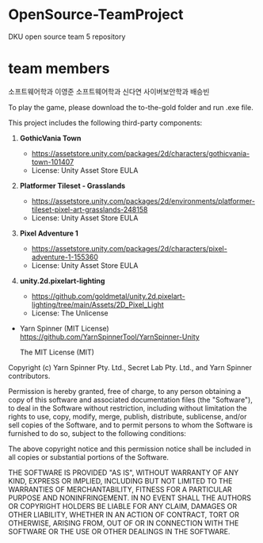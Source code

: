 # OpenSource-TeamProject
DKU open source team 5 repository


# team members
소프트웨어학과 이영준
소프트웨어학과 신다연
사이버보안학과 배승빈

To play the game, please download the to-the-gold folder and run .exe file.
 
This project includes the following third-party components:

1. **GothicVania Town**
   - https://assetstore.unity.com/packages/2d/characters/gothicvania-town-101407  
   - License: Unity Asset Store EULA

2. **Platformer Tileset - Grasslands**
   - https://assetstore.unity.com/packages/2d/environments/platformer-tileset-pixel-art-grasslands-248158  
   - License: Unity Asset Store EULA

3. **Pixel Adventure 1**
   - https://assetstore.unity.com/packages/2d/characters/pixel-adventure-1-155360  
   - License: Unity Asset Store EULA

4. **unity.2d.pixelart-lighting**
   - https://github.com/goldmetal/unity.2d.pixelart-lighting/tree/main/Assets/2D_Pixel_Light
   - License: The Unlicense

- Yarn Spinner (MIT License)  
  https://github.com/YarnSpinnerTool/YarnSpinner-Unity

  The MIT License (MIT)

Copyright (c) Yarn Spinner Pty. Ltd., Secret Lab Pty. Ltd., and Yarn Spinner contributors.

Permission is hereby granted, free of charge, to any person obtaining a copy of this software and associated documentation files (the "Software"), to deal in the Software without restriction, including without limitation the rights to use, copy, modify, merge, publish, distribute, sublicense, and/or sell copies of the Software, and to permit persons to whom the Software is furnished to do so, subject to the following conditions:

The above copyright notice and this permission notice shall be included in all copies or substantial portions of the Software.

THE SOFTWARE IS PROVIDED "AS IS", WITHOUT WARRANTY OF ANY KIND, EXPRESS OR IMPLIED, INCLUDING BUT NOT LIMITED TO THE WARRANTIES OF MERCHANTABILITY, FITNESS FOR A PARTICULAR PURPOSE AND NONINFRINGEMENT. IN NO EVENT SHALL THE AUTHORS OR COPYRIGHT HOLDERS BE LIABLE FOR ANY CLAIM, DAMAGES OR OTHER LIABILITY, WHETHER IN AN ACTION OF CONTRACT, TORT OR OTHERWISE, ARISING FROM, OUT OF OR IN CONNECTION WITH THE SOFTWARE OR THE USE OR OTHER DEALINGS IN THE SOFTWARE.
